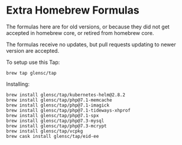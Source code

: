 # Extra Homebrew Formulas

The formulas here are for old versions, or because they did not get accepted in homebrew core, or retired from homebrew core.

The formulas receive no updates, but pull requests updating to newer version are accepted.

To setup use this Tap:
```
brew tap glensc/tap
```

Installing:

```
brew install glensc/tap/kubernetes-helm@2.8.2
brew install glensc/tap/php@7.1-memcache
brew install glensc/tap/php@7.1-imagick
brew install glensc/tap/php@7.1-tideways-xhprof
brew install glensc/tap/php@7.1-spx
brew install glensc/tap/php@7.3-mysql
brew install glensc/tap/php@7.3-mcrypt
brew install glensc/tap/vcpkg
brew cask install glensc/tap/eid-ee
```
